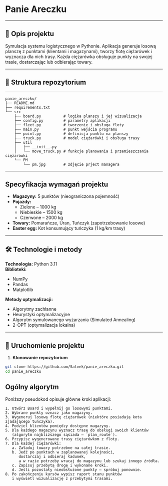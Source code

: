 # Panie Areczku

---

## 📝 Opis projektu

Symulacja systemu logistycznego w Pythonie. Aplikacja generuje losową planszę z punktami (klientami i magazynami), tworzy flotę ciężarówek i wyznacza dla nich trasy. Każda ciężarówka obsługuje punkty na swojej trasie, dostarczając lub odbierając towary.

---

## 📂 Struktura repozytorium


---
````
panie_areczku/
├── README.md
├── requirements.txt
└── src
    ├── board.py          # logika planszy i jej wizualizacja
    ├── config.py         # parametry aplikacji
    ├── fleet.py          # tworzenie i obsługa floty
    ├── main.py           # punkt wejścia programu
    ├── point.py          # definicja punktu na planszy
    ├── truck.py          # model ciężarówki i obsługa trasy
    ├── util
    │   ├── __init__.py
    │   └── move_truck.py # funkcje planowania i przemieszczania ciężarówki
    └── PM
        └── pm.jpg        # zdjęcie prject managera
````
---

## Specyfikacja wymagań projektu

- **Magazyny:** 5 punktów (nieograniczona pojemność)
- **Pojazdy:**
  - Zielone – 1000 kg
  - Niebieskie – 1500 kg
  - Czerwone – 2000 kg
- **Towary:** Pomarańcze, Uran, Tuńczyk (zapotrzebowanie losowe)
- **Easter egg:** Kot konsumujący tuńczyka (1 kg/km trasy)

---

## 🛠 Technologie i metody

**Technologia:** Python 3.11  
**Biblioteki:**
- NumPy
- Pandas
- Matplotlib

**Metody optymalizacji:**
- Algorytmy zachłanne
- Heurystyki optymalizacyjne
- Algorytm symulowanego wyżarzania (Simulated Annealing)
- 2-OPT (optymalizacja lokalna)

---

## 🚀 Uruchomienie projektu

1. **Klonowanie repozytorium**
```bash
git clone https://github.com/Salvek/panie_areczku.git
cd panie_areczku
```

## Ogólny algorytm

Poniższy pseudokod opisuje główne kroki aplikacji:

```
1. Utwórz Board i wypełnij go losowymi punktami.
2. Wybrane punkty oznacz jako magazyny.
3. Wygeneruj losową flotę ciężarówek (niektóre posiadają kota zjadającego tuńczyka).
4. Podziel klientów pomiędzy dostępne magazyny.
5. Dla każdego magazynu wyznacz trasę do obsługi swoich klientów
   (algorytm najbliższego sąsiada – `plan_route`).
6. Przypisz wygenerowane trasy ciężarówkom z floty.
7. Dla każdej ciężarówki:
   a. Załaduj towary potrzebne na całej trasie.
   b. Jedź po punktach w zaplanowanej kolejności,
      dostarczaj i odbieraj ładunek,
      a w razie potrzeby wracaj do magazynu lub szukaj innego źródła.
   c. Zapisuj przebytą drogę i wykonane kroki.
   d. Jeśli pozostały nieobsłużone punkty – spróbuj ponownie.
8. Po zakończeniu kursów wypisz raport stanu punktów
   i wyświetl wizualizację z przebytymi trasami.
```


